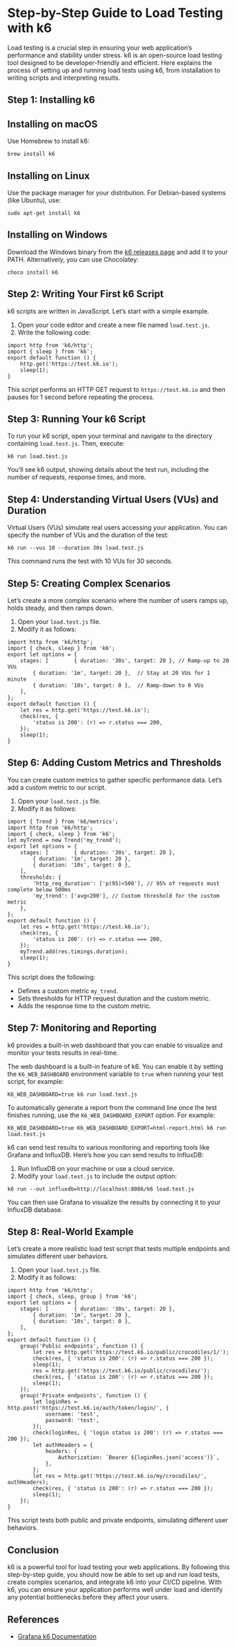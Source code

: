 # Step-by-Step Guide to Load Testing with k6

Load testing is a crucial step in ensuring your web application’s performance and stability under stress. k6 is an open-source load testing tool designed to be developer-friendly and efficient. Here explains the process of setting up and running load tests using k6, from installation to writing scripts and interpreting results.

## Step 1: Installing k6

Installing on macOS
-------------------

Use Homebrew to install k6:

```
brew install k6
```

Installing on Linux
-------------------

Use the package manager for your distribution. For Debian-based systems (like Ubuntu), use:

```
sudo apt-get install k6
```

Installing on Windows
---------------------

Download the Windows binary from the [k6 releases page](https://github.com/grafana/k6/releases) and add it to your PATH. Alternatively, you can use Chocolatey:

```
choco install k6
```

## Step 2: Writing Your First k6 Script

k6 scripts are written in JavaScript. Let’s start with a simple example.

1.  Open your code editor and create a new file named `load.test.js`.
2.  Write the following code:

```
import http from 'k6/http';
import { sleep } from 'k6';
export default function () {
    http.get('https://test.k6.io');
    sleep(1);
}
```

This script performs an HTTP GET request to `https://test.k6.io` and then pauses for 1 second before repeating the process.

## Step 3: Running Your k6 Script

To run your k6 script, open your terminal and navigate to the directory containing `load.test.js`. Then, execute:

```
k6 run load.test.js
```

You’ll see k6 output, showing details about the test run, including the number of requests, response times, and more.

## Step 4: Understanding Virtual Users (VUs) and Duration

Virtual Users (VUs) simulate real users accessing your application. You can specify the number of VUs and the duration of the test:

```
k6 run --vus 10 --duration 30s load.test.js
```

This command runs the test with 10 VUs for 30 seconds.

## Step 5: Creating Complex Scenarios

Let’s create a more complex scenario where the number of users ramps up, holds steady, and then ramps down.

1.  Open your `load.test.js` file.
2.  Modify it as follows:

```
import http from 'k6/http';
import { check, sleep } from 'k6';
export let options = {
    stages: [        { duration: '30s', target: 20 }, // Ramp-up to 20 VUs
        { duration: '1m', target: 20 },  // Stay at 20 VUs for 1 minute
        { duration: '10s', target: 0 },  // Ramp-down to 0 VUs
    ],
};
export default function () {
    let res = http.get('https://test.k6.io');
    check(res, {
        'status is 200': (r) => r.status === 200,
    });
    sleep(1);
}
```

## Step 6: Adding Custom Metrics and Thresholds

You can create custom metrics to gather specific performance data. Let’s add a custom metric to our script.

1.  Open your `load.test.js` file.
2.  Modify it as follows:

```
import { Trend } from 'k6/metrics';
import http from 'k6/http';
import { check, sleep } from 'k6';
let myTrend = new Trend('my_trend');
export let options = {
    stages: [        { duration: '30s', target: 20 },
        { duration: '1m', target: 20 },
        { duration: '10s', target: 0 },
    ],
    thresholds: {
        'http_req_duration': ['p(95)<500'], // 95% of requests must complete below 500ms
        'my_trend': ['avg<200'], // Custom threshold for the custom metric
    },
};
export default function () {
    let res = http.get('https://test.k6.io');
    check(res, {
        'status is 200': (r) => r.status === 200,
    });
    myTrend.add(res.timings.duration);
    sleep(1);
}
```

This script does the following:

*   Defines a custom metric `my_trend`.
*   Sets thresholds for HTTP request duration and the custom metric.
*   Adds the response time to the custom metric.

## Step 7: Monitoring and Reporting

k6 provides a built-in web dashboard that you can enable to visualize and monitor your tests results in real-time.

The web dashboard is a built-in feature of k6. You can enable it by setting the `K6_WEB_DASHBOARD` environment variable to `true` when running your test script, for example:

```
K6_WEB_DASHBOARD=true k6 run load.test.js
```

To automatically generate a report from the command line once the test finishes running, use the `K6_WEB_DASHBOARD_EXPORT` option. For example:

```
K6_WEB_DASHBOARD=true K6_WEB_DASHBOARD_EXPORT=html-report.html k6 run load.test.js
```

k6 can send test results to various monitoring and reporting tools like Grafana and InfluxDB. Here’s how you can send results to InfluxDB:

1.  Run InfluxDB on your machine or use a cloud service.
2.  Modify your `load.test.js` to include the output option:

```
k6 run --out influxdb=http://localhost:8086/k6 load.test.js
```

You can then use Grafana to visualize the results by connecting it to your InfluxDB database.

## Step 8: Real-World Example

Let’s create a more realistic load test script that tests multiple endpoints and simulates different user behaviors.

1.  Open your `load.test.js` file.
2.  Modify it as follows:

```
import http from 'k6/http';
import { check, sleep, group } from 'k6';
export let options = {
    stages: [        { duration: '30s', target: 20 },
        { duration: '1m', target: 20 },
        { duration: '10s', target: 0 },
    ],
};
export default function () {
    group('Public endpoints', function () {
        let res = http.get('https://test.k6.io/public/crocodiles/1/');
        check(res, { 'status is 200': (r) => r.status === 200 });
        sleep(1);
        res = http.get('https://test.k6.io/public/crocodiles/');
        check(res, { 'status is 200': (r) => r.status === 200 });
        sleep(1);
    });
    group('Private endpoints', function () {
        let loginRes = http.post('https://test.k6.io/auth/token/login/', {
            username: 'test',
            password: 'test',
        });
        check(loginRes, { 'login status is 200': (r) => r.status === 200 });
        let authHeaders = {
            headers: {
                Authorization: `Bearer ${loginRes.json('access')}`,
            },
        };
        let res = http.get('https://test.k6.io/my/crocodiles/', authHeaders);
        check(res, { 'status is 200': (r) => r.status === 200 });
        sleep(1);
    });
}
```

This script tests both public and private endpoints, simulating different user behaviors.

## Conclusion

k6 is a powerful tool for load testing your web applications. By following this step-by-step guide, you should now be able to set up and run load tests, create complex scenarios, and integrate k6 into your CI/CD pipeline. With k6, you can ensure your application performs well under load and identify any potential bottlenecks before they affect your users.

## References
- [Grafana k6 Documentation](https://grafana.com/docs/k6/latest/)

